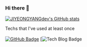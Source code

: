 ### Hi there 👋
[![JIYEONGYANGdev's GitHub stats](https://github-readme-stats.vercel.app/api?username=JIYEONGYANGdev&show_icons=true)](https://github.com/JIYEONGYANGdev/github-readme-stats)

Techs that I've used at least once
<br>
</br>
  [![GitHub Badge](http://img.shields.io/badge/-Git%20Hub-black?style=flat-square&logo=github&link=https://github.com/JIYEONGYANGdev)](https://github.com/JIYEONGYANGdev)
  [![Tech Blog Badge](https://velog.io/@sootulliyang_dev)


<!--
**JIYEONGYANGdev/JIYEONGYANGdev** is a ✨ _special_ ✨ repository because its `README.md` (this file) appears on your GitHub profile.

Here are some ideas to get you started:

- 🔭 I’m currently working on ...
- 🌱 I’m currently learning ...
- 👯 I’m looking to collaborate on ...
- 🤔 I’m looking for help with ...
- 💬 Ask me about ...
- 📫 How to reach me: ...
- 😄 Pronouns: ...
- ⚡ Fun fact: ...
-->
